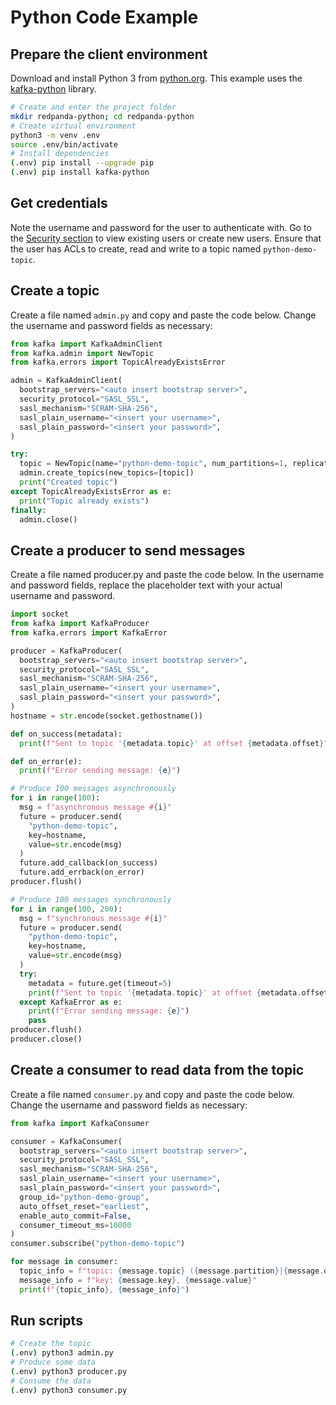# Python Code Example


## Prepare the client environment

Download and install Python 3 from [python.org](https://www.python.org/downloads). This example uses the [kafka-python](https://kafka-python.readthedocs.io/en/master/) library.

```bash
# Create and enter the project folder
mkdir redpanda-python; cd redpanda-python
# Create virtual environment
python3 -m venv .env
source .env/bin/activate
# Install dependencies
(.env) pip install --upgrade pip
(.env) pip install kafka-python
```


## Get credentials
Note the username and password for the user to authenticate with. Go to the [Security section](../acls) to view existing users or create new users. Ensure that the user has ACLs to create, read and write to a topic named `python-demo-topic`.


## Create a topic
Create a file named `admin.py` and copy and paste the code below. Change the username and password fields as necessary:

```python title="admin.py"
from kafka import KafkaAdminClient
from kafka.admin import NewTopic
from kafka.errors import TopicAlreadyExistsError

admin = KafkaAdminClient(
  bootstrap_servers="<auto insert bootstrap server>",
  security_protocol="SASL_SSL",
  sasl_mechanism="SCRAM-SHA-256",
  sasl_plain_username="<insert your username>",
  sasl_plain_password="<insert your password>",
)

try:
  topic = NewTopic(name="python-demo-topic", num_partitions=1, replication_factor=1)
  admin.create_topics(new_topics=[topic])
  print("Created topic")
except TopicAlreadyExistsError as e:
  print("Topic already exists")
finally:
  admin.close()
```


## Create a producer to send messages
Create a file named producer.py and paste the code below. In the username and password fields, replace the placeholder text with your actual username and password.

```python title="producer.py"
import socket
from kafka import KafkaProducer
from kafka.errors import KafkaError

producer = KafkaProducer(
  bootstrap_servers="<auto insert bootstrap server>",
  security_protocol="SASL_SSL",
  sasl_mechanism="SCRAM-SHA-256",
  sasl_plain_username="<insert your username>",
  sasl_plain_password="<insert your password>",
)
hostname = str.encode(socket.gethostname())

def on_success(metadata):
  print(f"Sent to topic '{metadata.topic}' at offset {metadata.offset}")

def on_error(e):
  print(f"Error sending message: {e}")

# Produce 100 messages asynchronously
for i in range(100):
  msg = f"asynchronous message #{i}"
  future = producer.send(
    "python-demo-topic",
    key=hostname,
    value=str.encode(msg)
  )
  future.add_callback(on_success)
  future.add_errback(on_error)
producer.flush()

# Produce 100 messages synchronously
for i in range(100, 200):
  msg = f"synchronous message #{i}"
  future = producer.send(
    "python-demo-topic",
    key=hostname,
    value=str.encode(msg)
  )
  try:
    metadata = future.get(timeout=5)
    print(f"Sent to topic '{metadata.topic}' at offset {metadata.offset}")
  except KafkaError as e:
    print(f"Error sending message: {e}")
    pass
producer.flush()
producer.close()
```


## Create a consumer to read data from the topic
Create a file named `consumer.py` and copy and paste the code below. Change the username and password fields as necessary:

```python title="consumer.py"
from kafka import KafkaConsumer

consumer = KafkaConsumer(
  bootstrap_servers="<auto insert bootstrap server>",
  security_protocol="SASL_SSL",
  sasl_mechanism="SCRAM-SHA-256",
  sasl_plain_username="<insert your username>",
  sasl_plain_password="<insert your password>",
  group_id="python-demo-group",
  auto_offset_reset="earliest",
  enable_auto_commit=False,
  consumer_timeout_ms=10000
)
consumer.subscribe("python-demo-topic")

for message in consumer:
  topic_info = f"topic: {message.topic} ({message.partition}|{message.offset})"
  message_info = f"key: {message.key}, {message.value}"
  print(f"{topic_info}, {message_info}")
```


## Run scripts

```bash
# Create the topic
(.env) python3 admin.py
# Produce some data
(.env) python3 producer.py
# Consume the data
(.env) python3 consumer.py
```